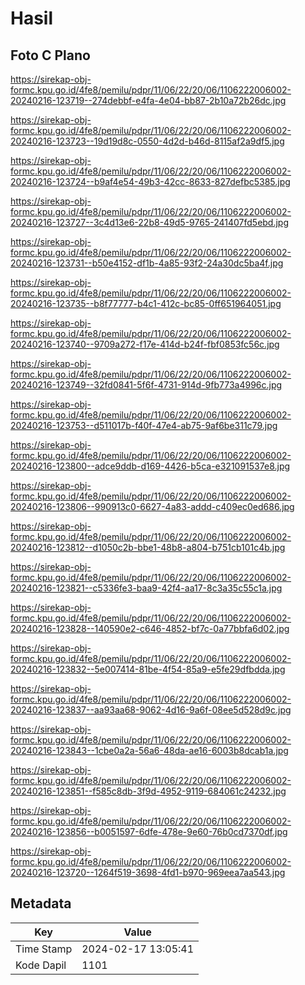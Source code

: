 # Hasil

## Foto C Plano

https://sirekap-obj-formc.kpu.go.id/4fe8/pemilu/pdpr/11/06/22/20/06/1106222006002-20240216-123719--274debbf-e4fa-4e04-bb87-2b10a72b26dc.jpg

https://sirekap-obj-formc.kpu.go.id/4fe8/pemilu/pdpr/11/06/22/20/06/1106222006002-20240216-123723--19d19d8c-0550-4d2d-b46d-8115af2a9df5.jpg

https://sirekap-obj-formc.kpu.go.id/4fe8/pemilu/pdpr/11/06/22/20/06/1106222006002-20240216-123724--b9af4e54-49b3-42cc-8633-827defbc5385.jpg

https://sirekap-obj-formc.kpu.go.id/4fe8/pemilu/pdpr/11/06/22/20/06/1106222006002-20240216-123727--3c4d13e6-22b8-49d5-9765-241407fd5ebd.jpg

https://sirekap-obj-formc.kpu.go.id/4fe8/pemilu/pdpr/11/06/22/20/06/1106222006002-20240216-123731--b50e4152-df1b-4a85-93f2-24a30dc5ba4f.jpg

https://sirekap-obj-formc.kpu.go.id/4fe8/pemilu/pdpr/11/06/22/20/06/1106222006002-20240216-123735--b8f77777-b4c1-412c-bc85-0ff651964051.jpg

https://sirekap-obj-formc.kpu.go.id/4fe8/pemilu/pdpr/11/06/22/20/06/1106222006002-20240216-123740--9709a272-f17e-414d-b24f-fbf0853fc56c.jpg

https://sirekap-obj-formc.kpu.go.id/4fe8/pemilu/pdpr/11/06/22/20/06/1106222006002-20240216-123749--32fd0841-5f6f-4731-914d-9fb773a4996c.jpg

https://sirekap-obj-formc.kpu.go.id/4fe8/pemilu/pdpr/11/06/22/20/06/1106222006002-20240216-123753--d511017b-f40f-47e4-ab75-9af6be311c79.jpg

https://sirekap-obj-formc.kpu.go.id/4fe8/pemilu/pdpr/11/06/22/20/06/1106222006002-20240216-123800--adce9ddb-d169-4426-b5ca-e321091537e8.jpg

https://sirekap-obj-formc.kpu.go.id/4fe8/pemilu/pdpr/11/06/22/20/06/1106222006002-20240216-123806--990913c0-6627-4a83-addd-c409ec0ed686.jpg

https://sirekap-obj-formc.kpu.go.id/4fe8/pemilu/pdpr/11/06/22/20/06/1106222006002-20240216-123812--d1050c2b-bbe1-48b8-a804-b751cb101c4b.jpg

https://sirekap-obj-formc.kpu.go.id/4fe8/pemilu/pdpr/11/06/22/20/06/1106222006002-20240216-123821--c5336fe3-baa9-42f4-aa17-8c3a35c55c1a.jpg

https://sirekap-obj-formc.kpu.go.id/4fe8/pemilu/pdpr/11/06/22/20/06/1106222006002-20240216-123828--140590e2-c646-4852-bf7c-0a77bbfa6d02.jpg

https://sirekap-obj-formc.kpu.go.id/4fe8/pemilu/pdpr/11/06/22/20/06/1106222006002-20240216-123832--5e007414-81be-4f54-85a9-e5fe29dfbdda.jpg

https://sirekap-obj-formc.kpu.go.id/4fe8/pemilu/pdpr/11/06/22/20/06/1106222006002-20240216-123837--aa93aa68-9062-4d16-9a6f-08ee5d528d9c.jpg

https://sirekap-obj-formc.kpu.go.id/4fe8/pemilu/pdpr/11/06/22/20/06/1106222006002-20240216-123843--1cbe0a2a-56a6-48da-ae16-6003b8dcab1a.jpg

https://sirekap-obj-formc.kpu.go.id/4fe8/pemilu/pdpr/11/06/22/20/06/1106222006002-20240216-123851--f585c8db-3f9d-4952-9119-684061c24232.jpg

https://sirekap-obj-formc.kpu.go.id/4fe8/pemilu/pdpr/11/06/22/20/06/1106222006002-20240216-123856--b0051597-6dfe-478e-9e60-76b0cd7370df.jpg

https://sirekap-obj-formc.kpu.go.id/4fe8/pemilu/pdpr/11/06/22/20/06/1106222006002-20240216-123720--1264f519-3698-4fd1-b970-969eea7aa543.jpg


## Metadata

| Key        | Value               |
| ---------- | ------------------- |
| Time Stamp | 2024-02-17 13:05:41 |
| Kode Dapil | 1101                |



